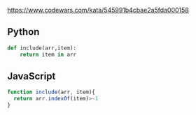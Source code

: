 https://www.codewars.com/kata/545991b4cbae2a5fda000158

## Python
```python
def include(arr,item):
    return item in arr
```

## JavaScript
```js
function include(arr, item){
  return arr.indexOf(item)>-1
}
```